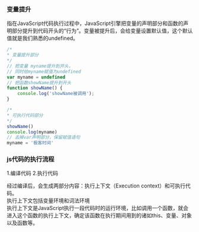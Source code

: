 ### 变量提升
指在JavaScript代码执行过程中，JavaScript引擎把变量的声明部分和函数的声明部分提升到代码开头的“行为”。变量被提升后，会给变量设置默认值，这个默认值就是我们熟悉的undefined。

```js
/*
* 变量提升部分
*/
// 把变量 myname提升到开头，
// 同时给myname赋值为undefined
var myname = undefined
// 把函数showName提升到开头
function showName() {
    console.log('showName被调用');
}

/*
* 可执行代码部分
*/
showName()
console.log(myname)
// 去掉var声明部分，保留赋值语句
myname = '极客时间'
```

### js代码的执行流程
1.编译代码
2.执行代码

经过编译后，会生成两部分内容：执行上下文（Execution context）和可执行代码。<br>
执行上下文包括变量环境和词法环境<br>
执行上下文是JavaScript执行一段代码时的运行环境，比如调用一个函数，就会进入这个函数的执行上下文，确定该函数在执行期间用到的诸如this、变量、对象以及函数等。<br>

